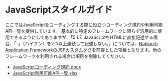 # JavaScriptスタイルガイド

ここではJavaScriptをコーディングする際に役立つコーディング規約や利用可能API一覧を提供しています。
基本的に特定のフレームワークに限らず汎用的に使用できるようにしてありますが、「5.1.7. JavaScriptをHTMLに直接記述する場合、「-」（ハイフン）を2つ以上連続して記述しない。」については、[Nablarch Application FrameworkのJSPカスタムタグ](https://nablarch.github.io/docs/LATEST/doc/application_framework/application_framework/libraries/tag.html)を前提とした項目となります。他のフレームワークを利用される場合は項目を削除してください。

- [JavaScriptコーディング規約.docx](./JavaScriptコーディング規約.docx?raw=true)
- [JavaScript利用可能API一覧.xlsx](./JavaScript利用可能API一覧.xlsx?raw=true)
